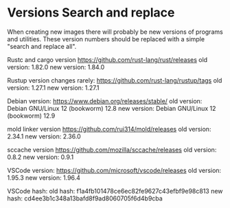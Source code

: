 # Versions Search and replace

When creating new images there will probably be new versions of programs and utilities.
These version numbers should be replaced with a simple "search and replace all".

Rustc and cargo version
<https://github.com/rust-lang/rust/releases>
old version: 1.82.0
new version: 1.84.0

Rustup version changes rarely:
<https://github.com/rust-lang/rustup/tags>
old version: 1.27.1
new version: 1.27.1

Debian version:
<https://www.debian.org/releases/stable/>
old version: Debian GNU/Linux 12 (bookworm) 12.8
new version: Debian GNU/Linux 12 (bookworm) 12.9

mold linker version
<https://github.com/rui314/mold/releases>
old version: 2.34.1
new version: 2.36.0

sccache version
<https://github.com/mozilla/sccache/releases>
old version: 0.8.2
new version: 0.9.1

VSCode version:
<https://github.com/microsoft/vscode/releases>
old version: 1.95.3
new version: 1.96.4

VSCode hash:
old hash: f1a4fb101478ce6ec82fe9627c43efbf9e98c813
new hash: cd4ee3b1c348a13bafd8f9ad8060705f6d4b9cba
